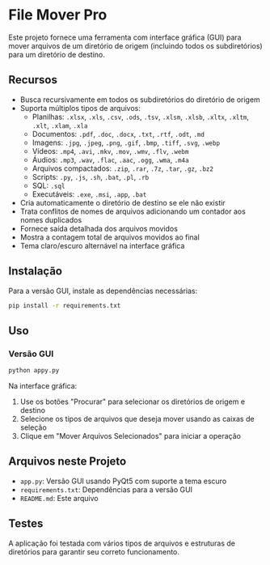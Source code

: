 # File Mover Pro

Este projeto fornece uma ferramenta com interface gráfica (GUI) para mover arquivos de um diretório de origem (incluindo todos os subdiretórios) para um diretório de destino.

## Recursos

- Busca recursivamente em todos os subdiretórios do diretório de origem
- Suporta múltiplos tipos de arquivos:
  - Planilhas: `.xlsx`, `.xls`, `.csv`, `.ods`, `.tsv`, `.xlsm`, `.xlsb`, `.xltx`, `.xltm`, `.xlt`, `.xlam`, `.xla`
  - Documentos: `.pdf`, `.doc`, `.docx`, `.txt`, `.rtf`, `.odt`, `.md`
  - Imagens: `.jpg`, `.jpeg`, `.png`, `.gif`, `.bmp`, `.tiff`, `.svg`, `.webp`
  - Vídeos: `.mp4`, `.avi`, `.mkv`, `.mov`, `.wmv`, `.flv`, `.webm`
  - Áudios: `.mp3`, `.wav`, `.flac`, `.aac`, `.ogg`, `.wma`, `.m4a`
  - Arquivos compactados: `.zip`, `.rar`, `.7z`, `.tar`, `.gz`, `.bz2`
  - Scripts: `.py`, `.js`, `.sh`, `.bat`, `.pl`, `.rb`
  - SQL: `.sql`
  - Executáveis: `.exe`, `.msi`, `.app`, `.bat`
- Cria automaticamente o diretório de destino se ele não existir
- Trata conflitos de nomes de arquivos adicionando um contador aos nomes duplicados
- Fornece saída detalhada dos arquivos movidos
- Mostra a contagem total de arquivos movidos ao final
- Tema claro/escuro alternável na interface gráfica

## Instalação

Para a versão GUI, instale as dependências necessárias:

```bash
pip install -r requirements.txt
```

## Uso

### Versão GUI

```bash
python appy.py
```

Na interface gráfica:
1. Use os botões "Procurar" para selecionar os diretórios de origem e destino
2. Selecione os tipos de arquivos que deseja mover usando as caixas de seleção
3. Clique em "Mover Arquivos Selecionados" para iniciar a operação

## Arquivos neste Projeto

- `app.py`: Versão GUI usando PyQt5 com suporte a tema escuro
- `requirements.txt`: Dependências para a versão GUI
- `README.md`: Este arquivo

## Testes

A aplicação foi testada com vários tipos de arquivos e estruturas de diretórios para garantir seu correto funcionamento.
